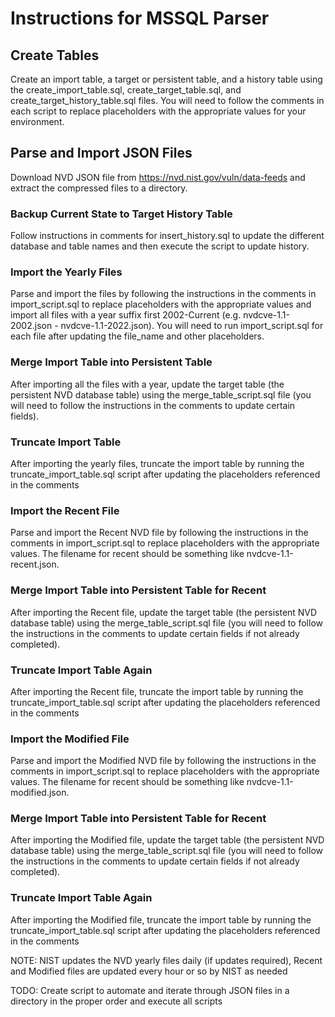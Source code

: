 # Instructions for MSSQL Parser

## Create Tables
Create an import table, a target or persistent table, and a history table using the create_import_table.sql, create_target_table.sql, and create_target_history_table.sql files. You will need to follow the comments in each script to replace placeholders with the appropriate values for your environment.

## Parse and Import JSON Files
Download NVD JSON file from https://nvd.nist.gov/vuln/data-feeds and extract the compressed files to a directory.

### Backup Current State to Target History Table
Follow instructions in comments for insert_history.sql to update the different database and table names and then execute the script to update history.

### Import the Yearly Files
Parse and import the files by following the instructions in the comments in import_script.sql to replace placeholders with the appropriate values and import all files with a year suffix first 2002-Current (e.g. nvdcve-1.1-2002.json - nvdcve-1.1-2022.json). You will need to run import_script.sql for each file after updating the file_name and other placeholders.

### Merge Import Table into Persistent Table
After importing all the files with a year, update the target table (the persistent NVD database table) using the merge_table_script.sql file (you will need to follow the instructions in the comments to update certain fields).

### Truncate Import Table
After importing the yearly files, truncate the import table by running the truncate_import_table.sql script after updating the placeholders referenced in the comments

### Import the Recent File
Parse and import the Recent NVD file by following the instructions in the comments in import_script.sql to replace placeholders with the appropriate values. The filename for recent should be something like nvdcve-1.1-recent.json.

### Merge Import Table into Persistent Table for Recent
After importing the Recent file, update the target table (the persistent NVD database table) using the merge_table_script.sql file (you will need to follow the instructions in the comments to update certain fields if not already completed).

### Truncate Import Table Again
After importing the Recent file, truncate the import table by running the truncate_import_table.sql script after updating the placeholders referenced in the comments

### Import the Modified File
Parse and import the Modified NVD file by following the instructions in the comments in import_script.sql to replace placeholders with the appropriate values. The filename for recent should be something like nvdcve-1.1-modified.json.

### Merge Import Table into Persistent Table for Recent
After importing the Modified file, update the target table (the persistent NVD database table) using the merge_table_script.sql file (you will need to follow the instructions in the comments to update certain fields if not already completed).

### Truncate Import Table Again
After importing the Modified file, truncate the import table by running the truncate_import_table.sql script after updating the placeholders referenced in the comments

NOTE: NIST updates the NVD yearly files daily (if updates required), Recent and Modified files are updated every hour or so by NIST as needed

TODO: Create script to automate and iterate through JSON files in a directory in the proper order and execute all scripts
